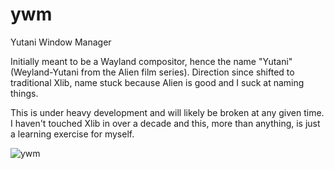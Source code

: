 # ywm
Yutani Window Manager

Initially meant to be a Wayland compositor, hence the name "Yutani" (Weyland-Yutani from the Alien film series). Direction since shifted to traditional Xlib, name stuck because Alien is good and I suck at naming things.

This is under heavy development and will likely be broken at any given time.  I haven't touched Xlib in over a decade and this, more than anything, is just a learning exercise for myself.

![ywm](https://i.imgur.com/aMC0R8r.png)